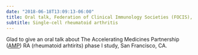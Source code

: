 ```yaml
---
date: "2018-06-18T13:09:13-06:00"
title: Oral talk, Federation of Clinical Immunology Societies (FOCIS), 2018
subtitle: Single-cell rheumatoid arthritis
---
```


Glad to give an oral talk about The Accelerating Medicines Partnership ([AMP](https://www.nih.gov/research-training/accelerating-medicines-partnership-amp)) RA (rheumatoid arhtirits) phase I study, San Francisco, CA.

